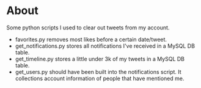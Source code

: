 # About
Some python scripts I used to clear out tweets from my account.
* favorites.py removes most likes before a certain date/tweet.
* get_notifications.py stores all notifications I've received in a MySQL DB table.
* get_timeline.py stores a little under 3k of my tweets in a MySQL DB table.
* get_users.py should have been built into the notifications script. It collections account information of people that have mentioned me.
